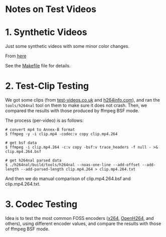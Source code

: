 # Notes on Test Videos

# 1. Synthetic Videos

Just some synthetic videos with some minor color changes.

From [here](https://mux.com/blog/your-browser-and-my-browser-see-different-colors/)

See the [Makefile](Makefile) file for details.


# 2. Test-Clip Testing

We got some clips (from
[test-videos.co.uk](https://test-videos.co.uk/bigbuckbunny/mp4-h264) and
[h264info.com](https://www.h264info.com/clips.html)), and ran the
`tools/h264nal` tool on them to make sure it does not crash.
Then, we compared the results with those produced by ffmpeg BSF mode.

The process (per-video) is as follows:

```
# convert mp4 to Annex-B format
$ ffmpeg -y -i clip.mp4 -codec:v copy clip.mp4.264

# get bsf data
$ ffmpeg -i clip.mp4.264 -c:v copy -bsf:v trace_headers -f null - >& clip.mp4.264.bsf

# get h264nal parsed data
$ ./h264nal/build/tools/h264nal --noas-one-line --add-offset --add-length --add-parsed-length clip.mp4.264 > clip.mp4.264.txt
```

And then we do manual comparison of clip.mp4.264.bsf and clip.mp4.264.txt.


# 3. Codec Testing

Idea is to test the most common FOSS encoders
([x264](https://www.videolan.org/developers/x264.html),
[OpenH264](https://github.com/cisco/openh264), and others), using different
encoder values, and compare the results with those of ffmpeg BSF mode.

